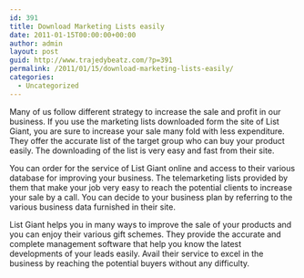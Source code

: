 ```yaml
---
id: 391
title: Download Marketing Lists easily
date: 2011-01-15T00:00:00+00:00
author: admin
layout: post
guid: http://www.trajedybeatz.com/?p=391
permalink: /2011/01/15/download-marketing-lists-easily/
categories:
  - Uncategorized
---
```

Many of us follow different strategy to increase the sale and profit in our business. If you use the marketing lists downloaded form the site of List Giant, you are sure to increase your sale many fold with less expenditure. They offer the accurate list of the target group who can buy your product easily. The downloading of the list is very easy and fast from their site.

You can order for the service of List Giant online and access to their various database for improving your business. The telemarketing lists provided by them that make your job very easy to reach the potential clients to increase your sale by a call. You can decide to your business plan by referring to the various business data furnished in their site.

List Giant helps you in many ways to improve the sale of your products and you can enjoy their various gift schemes. They provide the accurate and complete management software that help you know the latest developments of your leads easily. Avail their service to excel in the business by reaching the potential buyers without any difficulty.